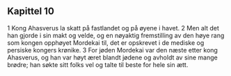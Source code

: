 ## Kapittel 10

1 Kong Ahasverus la skatt på fastlandet og på øyene i havet.
2 Men alt det han gjorde i sin makt og velde, og en nøyaktig fremstilling av den høye rang som kongen opphøyet Mordekai til, det er opskrevet i de mediske og persiske kongers krønike.
3 For jøden Mordekai var den næste etter kong Ahasverus, og han var høyt æret blandt jødene og avholdt av sine mange brødre; han søkte sitt folks vel og talte til beste for hele sin ætt.
